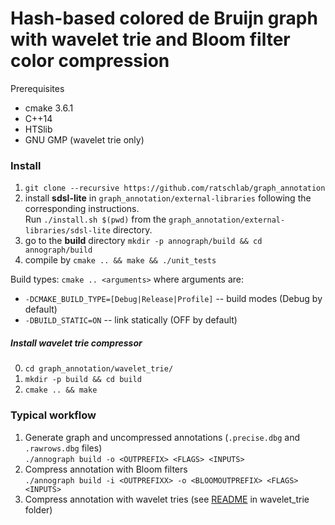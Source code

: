 # Hash-based colored de Bruijn graph with wavelet trie and Bloom filter color compression


Prerequisites

- cmake 3.6.1
- C++14
- HTSlib
- GNU GMP (wavelet trie only)

### Install

1. `git clone --recursive https://github.com/ratschlab/graph_annotation`
2. install **sdsl-lite** in `graph_annotation/external-libraries` following the corresponding instructions.  
Run `./install.sh $(pwd)` from the `graph_annotation/external-libraries/sdsl-lite` directory.
3. go to the **build** directory `mkdir -p annograph/build && cd annograph/build`
4. compile by `cmake .. && make && ./unit_tests`

Build types: `cmake .. <arguments>` where arguments are:

- `-DCMAKE_BUILD_TYPE=[Debug|Release|Profile]` -- build modes (Debug by default)
- `-DBUILD_STATIC=ON` -- link statically (OFF by default)

##### Install wavelet trie compressor

0. `cd graph_annotation/wavelet_trie/`
1. `mkdir -p build && cd build`
2. `cmake .. && make`

### Typical workflow

1. Generate graph and uncompressed annotations (`.precise.dbg` and `.rawrows.dbg` files)  
`./annograph build -o <OUTPREFIX> <FLAGS> <INPUTS>`
2. Compress annotation with Bloom filters  
`./annograph build -i <OUTPREFIXX> -o <BLOOMOUTPREFIX> <FLAGS> <INPUTS>`
3. Compress annotation with wavelet tries (see [README](./wavelet_trie/README.md) in wavelet_trie folder)
